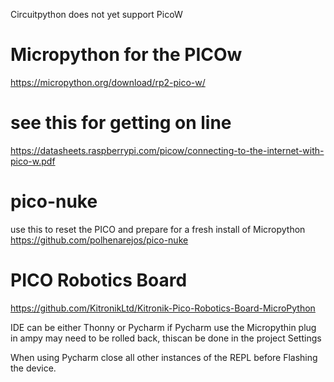 

 Circuitpython does not yet support PicoW

# Micropython for the PICOw
https://micropython.org/download/rp2-pico-w/

# see this for getting on line
<https://datasheets.raspberrypi.com/picow/connecting-to-the-internet-with-pico-w.pdf>

# pico-nuke
use this to reset the PICO and prepare for a fresh install of Micropython
<https://github.com/polhenarejos/pico-nuke>

# PICO Robotics Board 
https://github.com/KitronikLtd/Kitronik-Pico-Robotics-Board-MicroPython

IDE can be either Thonny or Pycharm
if Pycharm use the Micropythin plug in
ampy may need to be rolled back, thiscan be done in the project Settings 

When using Pycharm close all other instances of the REPL before Flashing the device.   